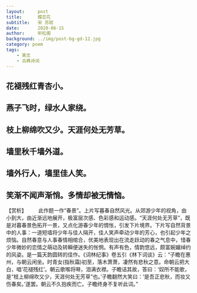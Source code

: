 ```yaml
---
layout:     post
title:      蝶恋花
subtitle:   宋 苏轼
date:       2020-06-15
author:     听松阁
background: ../img/post-bg-gd-12.jpg
category: poem
tags:
    - 美文
    - 古典诗词
---
```


## 花褪残红青杏小。
## 燕子飞时，绿水人家绕。
## 枝上柳绵吹又少。天涯何处无芳草。

## 墙里秋千墙外道。
## 墙外行人，墙里佳人笑。
## 笑渐不闻声渐悄。多情却被无情恼。

【赏析】
　　此作题一作“春景”。上片写暮春自然风光。从郊游少年的视角，由小到大，由近渐远地展开，极富层次感、色彩感和运动感。“天涯何处无芳草”，既是对暮春景色拓开一景，又点化游春少年的惆怅，引发下片境界。下片写自然背景中的人事：一道短墙将少年与佳人隔开，佳人笑声牵动少年的芳心，也引起少年之烦恼。自然春意与人事春情相绾合，优美地表现出在流走跃动的春之气息中，惜春少年微妙的恋情之萌动及转瞬便迷失的怅惘。有声有色，情韵悠远，颇富婉媚绰约的风姿。是一篇天韵圆转的佳作。《词林纪事》卷五引《林下词谈》云：“子瞻在惠州，与朝云闲坐。时青女(指秋霜)初至，落木萧萧，凄然有悲秋之意。命朝云把大白，唱‘花褪残红’。朝云歌喉将啭，泪满衣襟。子瞻诘其故，答曰：‘奴所不能歌，是“枝上柳绵吹又少，天涯何处无芳草”也。’子瞻翻然大笑曰：‘是吾正悲秋，而妆又伤春矣。’遂罢。朝云不久抱疾而亡。子瞻终身不复听此词。”
  

